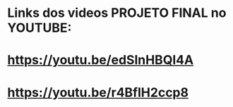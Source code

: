 # Links dos videos PROJETO FINAL no YOUTUBE:

# https://youtu.be/edSlnHBQl4A

# https://youtu.be/r4BflH2ccp8 
